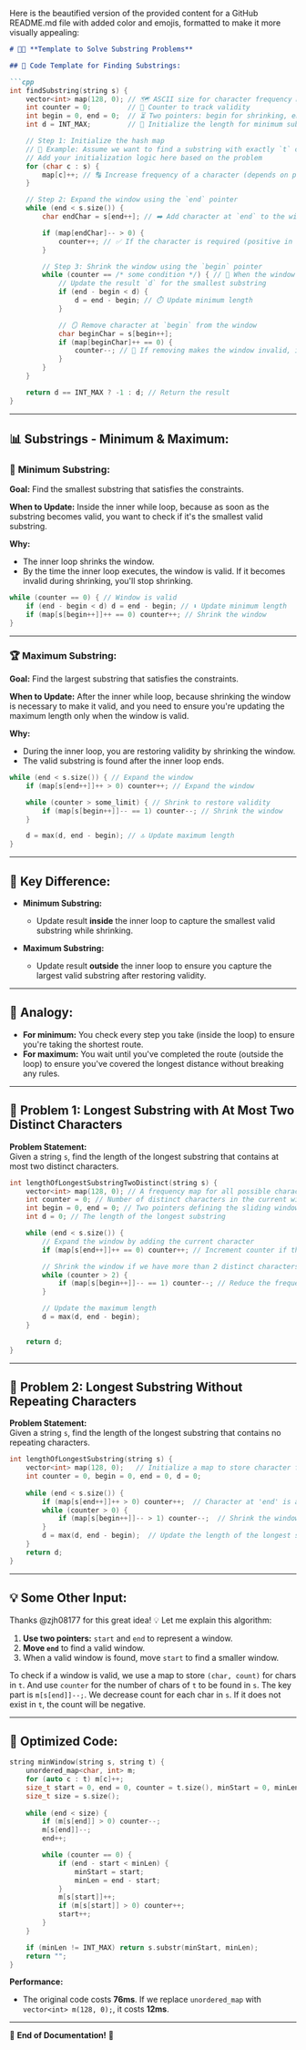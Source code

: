 Here is the beautified version of the provided content for a GitHub README.md file with added color and emojis, formatted to make it more visually appealing:

```markdown
# 🧑‍💻 **Template to Solve Substring Problems**

## 🚀 Code Template for Finding Substrings:

```cpp
int findSubstring(string s) {
    vector<int> map(128, 0); // 🗺️ ASCII size for character frequency map
    int counter = 0;         // 🔢 Counter to track validity
    int begin = 0, end = 0;  // ⏳ Two pointers: begin for shrinking, end for expanding
    int d = INT_MAX;         // 💎 Initialize the length for minimum substring

    // Step 1: Initialize the hash map
    // 📝 Example: Assume we want to find a substring with exactly `t` characters
    // Add your initialization logic here based on the problem
    for (char c : s) {
        map[c]++; // 🔠 Increase frequency of a character (depends on problem requirements)
    }

    // Step 2: Expand the window using the `end` pointer
    while (end < s.size()) {
        char endChar = s[end++]; // ➡️ Add character at `end` to the window

        if (map[endChar]-- > 0) { 
            counter++; // ✅ If the character is required (positive in map), decrease the counter
        }

        // Step 3: Shrink the window using the `begin` pointer
        while (counter == /* some condition */) { // 🎯 When the window is valid
            // Update the result `d` for the smallest substring
            if (end - begin < d) {
                d = end - begin; // ⏱️ Update minimum length
            }

            // 🪞 Remove character at `begin` from the window
            char beginChar = s[begin++];
            if (map[beginChar]++ == 0) {
                counter--; // 🔴 If removing makes the window invalid, increase the counter
            }
        }
    }

    return d == INT_MAX ? -1 : d; // Return the result
}
```

---

## 📊 **Substrings - Minimum & Maximum**:

### 🔑 **Minimum Substring**:
**Goal:** Find the smallest substring that satisfies the constraints.

**When to Update:** Inside the inner while loop, because as soon as the substring becomes valid, you want to check if it's the smallest valid substring.

**Why:**
- The inner loop shrinks the window.
- By the time the inner loop executes, the window is valid. If it becomes invalid during shrinking, you'll stop shrinking.

```cpp
while (counter == 0) { // Window is valid
    if (end - begin < d) d = end - begin; // ⬇️ Update minimum length
    if (map[s[begin++]]++ == 0) counter++; // Shrink the window
}
```

---

### 🏆 **Maximum Substring**:
**Goal:** Find the largest substring that satisfies the constraints.

**When to Update:** After the inner while loop, because shrinking the window is necessary to make it valid, and you need to ensure you're updating the maximum length only when the window is valid.

**Why:**
- During the inner loop, you are restoring validity by shrinking the window.
- The valid substring is found after the inner loop ends.

```cpp
while (end < s.size()) { // Expand the window
    if (map[s[end++]]++ > 0) counter++; // Expand the window

    while (counter > some_limit) { // Shrink to restore validity
        if (map[s[begin++]]-- == 1) counter--; // Shrink the window
    }

    d = max(d, end - begin); // 🔝 Update maximum length
}
```

---

## 🧩 **Key Difference**:

- **Minimum Substring:**
  - Update result **inside** the inner loop to capture the smallest valid substring while shrinking.
  
- **Maximum Substring:**
  - Update result **outside** the inner loop to ensure you capture the largest valid substring after restoring validity.

---

## 🧭 **Analogy**:
- **For minimum:** You check every step you take (inside the loop) to ensure you're taking the shortest route.
- **For maximum:** You wait until you've completed the route (outside the loop) to ensure you've covered the longest distance without breaking any rules.

---

## 📝 **Problem 1: Longest Substring with At Most Two Distinct Characters**

**Problem Statement:**  
Given a string `s`, find the length of the longest substring that contains at most two distinct characters.

```cpp
int lengthOfLongestSubstringTwoDistinct(string s) {
    vector<int> map(128, 0); // A frequency map for all possible characters (ASCII 0-127)
    int counter = 0; // Number of distinct characters in the current window
    int begin = 0, end = 0; // Two pointers defining the sliding window
    int d = 0; // The length of the longest substring

    while (end < s.size()) {
        // Expand the window by adding the current character
        if (map[s[end++]]++ == 0) counter++; // Increment counter if this is a new character

        // Shrink the window if we have more than 2 distinct characters
        while (counter > 2) {
            if (map[s[begin++]]-- == 1) counter--; // Reduce the frequency of the character and decrement counter if it becomes 0
        }

        // Update the maximum length
        d = max(d, end - begin);
    }

    return d;
}
```

---

## 🧩 **Problem 2: Longest Substring Without Repeating Characters**

**Problem Statement:**  
Given a string `s`, find the length of the longest substring that contains no repeating characters.

```cpp
int lengthOfLongestSubstring(string s) {
    vector<int> map(128, 0);   // Initialize a map to store character frequencies
    int counter = 0, begin = 0, end = 0, d = 0; 
    
    while (end < s.size()) {
        if (map[s[end++]]++ > 0) counter++;  // Character at 'end' is already in the substring, increment counter
        while (counter > 0) {
            if (map[s[begin++]]-- > 1) counter--;  // Shrink the window and adjust counter if a character repeats
        }
        d = max(d, end - begin);  // Update the length of the longest substring without repeating characters
    }
    return d;
}
```

---

## 💡 **Some Other Input:**

Thanks @zjh08177 for this great idea! 💡 Let me explain this algorithm:

1. **Use two pointers:** `start` and `end` to represent a window.
2. **Move `end`** to find a valid window.
3. When a valid window is found, move `start` to find a smaller window.

To check if a window is valid, we use a map to store `(char, count)` for chars in `t`. And use `counter` for the number of chars of `t` to be found in `s`. The key part is `m[s[end]]--;`. We decrease count for each char in `s`. If it does not exist in `t`, the count will be negative.

---

## 📝 **Optimized Code:**

```cpp
string minWindow(string s, string t) {
    unordered_map<char, int> m;
    for (auto c : t) m[c]++;
    size_t start = 0, end = 0, counter = t.size(), minStart = 0, minLen = INT_MAX;
    size_t size = s.size();
    
    while (end < size) {
        if (m[s[end]] > 0) counter--;
        m[s[end]]--;
        end++;

        while (counter == 0) {
            if (end - start < minLen) {
                minStart = start;
                minLen = end - start;
            }
            m[s[start]]++;
            if (m[s[start]] > 0) counter++;
            start++;
        }
    }

    if (minLen != INT_MAX) return s.substr(minStart, minLen);
    return "";
}
```

**Performance:**
- The original code costs **76ms**. If we replace `unordered_map` with `vector<int> m(128, 0);`, it costs **12ms**.

---

🌟 **End of Documentation!** 🌟
```
